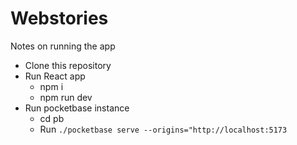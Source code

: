 # Webstories

Notes on running the app

- Clone this repository
- Run React app
  - npm i
  - npm run dev
- Run pocketbase instance
  - cd pb
  - Run `./pocketbase serve --origins="http://localhost:5173`
